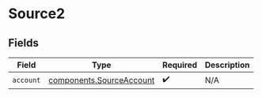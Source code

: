 # Source2


## Fields

| Field                                                                | Type                                                                 | Required                                                             | Description                                                          |
| -------------------------------------------------------------------- | -------------------------------------------------------------------- | -------------------------------------------------------------------- | -------------------------------------------------------------------- |
| `account`                                                            | [components.SourceAccount](../../models/components/sourceaccount.md) | :heavy_check_mark:                                                   | N/A                                                                  |